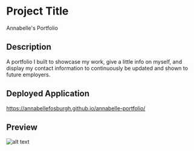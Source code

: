 # Project Title

Annabelle's Portfolio

## Description

A portfolio I built to showcase my work, give a little info on myself, and display my contact information to continuously be updated and shown to future employers.

## Deployed Application

https://annabellefosburgh.github.io/annabelle-portfolio/

## Preview
![alt text](https://imgur.com/5W1wlgS)
